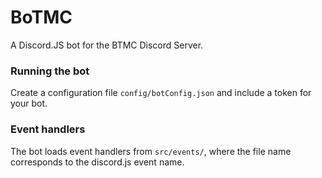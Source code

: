 # BoTMC
 A Discord.JS bot for the BTMC Discord Server.
 
### Running the bot
 Create a configuration file `config/botConfig.json` and include a token for your bot.
 
### Event handlers
 The bot loads event handlers from `src/events/`, where the file name corresponds to the discord.js event name. 
